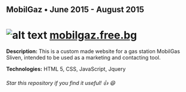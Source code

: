 ## MobilGaz    • June 2015 - August 2015

# ![alt text](http://fs5.directupload.net/images/170814/5ha5cger.png "MobilGaz")  [mobilgaz.free.bg](http://mobilgaz.free.bg/) 

 **Description:**  This is a custom made website for a gas station MobilGas Sliven, intended to be used as a marketing and contacting tool. 

 **Technologies:**  HTML 5, CSS, JavaScript, Jquery

###### Star this repository if you find it useful! :thumbsup: :smile:
